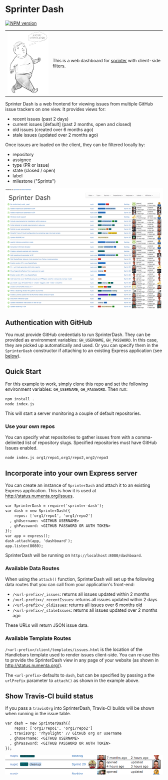 # Sprinter Dash

[![NPM version](https://badge.fury.io/js/sprinter-dash.svg)](http://badge.fury.io/js/sprinter-dash)

<table>
<tr>
  <td>
    <img src="client/images/haters_gonna_hate_fast.gif"/>
  </td>
  <td>
    <p/>This is a web dashboard for <a href="https://github.com/rhyolight/sprinter.js">sprinter</a> with client-side filters.
  </td>
</tr>
</table>

Sprinter Dash is a web frontend for viewing issues from multiple GitHub issue trackers on one view. It provides views for:

- recent issues (past 2 days)
- current issues \[default\] (past 2 months, open and closed)
- old issues (created over 6 months ago)
- stale issues (updated over 2 months ago)

Once issues are loaded on the client, they can be filtered locally by:

- repository
- assignee
- type (PR or issue)
- state (closed / open)
- label
- milestone ("Sprints")

![Example image](client/images/dash-example.png)

## Authentication with GitHub

You must provide GitHub credentials to run SprinterDash. They can be provided as environment variables: `GH_USERNAME`, `GH_PASSWORD`. In this case, they are picked up automatically and used. Or you can specify them in the `SprinterDash` constructor if attaching to an existing Express application (see [below](#incorporate-into-your-own-express-server)).

## Quick Start

For this example to work, simply clone this repo and set the following environment variables: `GH_USERNAME`, `GH_PASSWORD`. Then run:

    npm install .
    node index.js

This will start a server monitoring a couple of default repositories.

### Use your own repos

You can specify what repositories to gather issues from with a comma-delimited list of repository slugs. Specified repositories must have GitHub Issues enabled.

    node index.js org1/repo1,org1/repo2,org2/repo3

## Incorporate into your own Express server

You can create an instance of `SprinterDash` and attach it to an existing Express application. This is how it is used at <http://status.numenta.org/issues>.

    var SprinterDash = require('sprinter-dash');
    var dash = new SprinterDash({
        repos: ['org1/repo1', 'org1/repo2']
      , ghUsername: <GITHUB USERNAME>
      , ghPassword: <GITHUB PASSWORD OR AUTH TOKEN>
    });
    var app = express();
    dash.attach(app, 'dashboard');
    app.listen(8080);

SprinterDash will be running on `http://localhost:8080/dashboard`.

### Available Data Routes

When using the `attach()` function, SprinterDash will set up the following data routes that you can call from your application's front-end:

- `/<url-prefix>/_issues`: returns all issues updated within 2 months
- `/<url-prefix>/_recentIssues`: returns all issues updated within 2 days
- `/<url-prefix>/_oldIssues`: returns all issues over 6 months old
- `/<url-prefix>/_staleIssues`: returns all issues updated over 2 months ago

These URLs will return JSON issue data.

### Available Template Routes

`/<url-prefix>/client/templates/issues.html` is the location of the Handlebars template used to render issues client-side. You can re-use this to provide the SprinterDash view in any page of your website (as shown in <http://status.numenta.org/>). 

The `<url-prefix>` defaults to `dash`, but can be specified by passing a the `urlPrefix` parameter to `attach()` as shown in the example above.

## Show Travis-CI build status

If you pass a `travisOrg` into SprinterDash, Travis-CI builds will be shown when running in the issue table. 

    var dash = new SprinterDash({
        repos: ['org1/repo1', 'org1/repo2']
      , travisOrg: 'rhyolight' // GitHub org or username
      , ghUsername: <GITHUB USERNAME>
      , ghPassword: <GITHUB PASSWORD OR AUTH TOKEN>
    });

![Example Travis image](client/images/travis-example.png)
